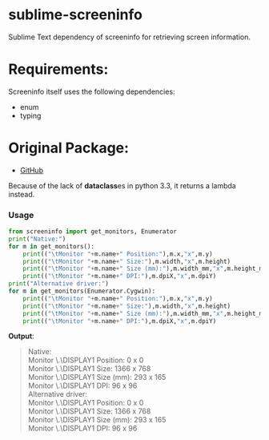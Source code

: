 # sublime-screeninfo


Sublime Text dependency of screeninfo for retrieving screen information.

# Requirements:

Screeninfo itself uses the following dependencies:

* enum
* typing

# Original Package:

* [GitHub](https://github.com/rr-/screeninfo)

Because of the lack of **dataclass**es in python 3.3, it returns a lambda instead.

### Usage

```python
from screeninfo import get_monitors, Enumerator
print("Native:")
for m in get_monitors():
	print(("\tMonitor "+m.name+" Position:"),m.x,"x",m.y)
	print(("\tMonitor "+m.name+" Size:"),m.width,"x",m.height)
	print(("\tMonitor "+m.name+" Size (mm):"),m.width_mm,"x",m.height_mm)
	print(("\tMonitor "+m.name+" DPI:"),m.dpiX,"x",m.dpiY)
print("Alternative driver:")
for m in get_monitors(Enumerator.Cygwin):
	print(("\tMonitor "+m.name+" Position:"),m.x,"x",m.y)
	print(("\tMonitor "+m.name+" Size:"),m.width,"x",m.height)
	print(("\tMonitor "+m.name+" Size (mm):"),m.width_mm,"x",m.height_mm)
	print(("\tMonitor "+m.name+" DPI:"),m.dpiX,"x",m.dpiY)
```

**Output**:

>Native:  
>	Monitor \\.\DISPLAY1 Position: 0 x 0  
>	Monitor \\.\DISPLAY1 Size: 1366 x 768  
>	Monitor \\.\DISPLAY1 Size (mm): 293 x 165  
>	Monitor \\.\DISPLAY1 DPI: 96 x 96  
>Alternative driver:  
>	Monitor \\.\DISPLAY1 Position: 0 x 0  
>	Monitor \\.\DISPLAY1 Size: 1366 x 768  
>	Monitor \\.\DISPLAY1 Size (mm): 293 x 165  
>	Monitor \\.\DISPLAY1 DPI: 96 x 96
